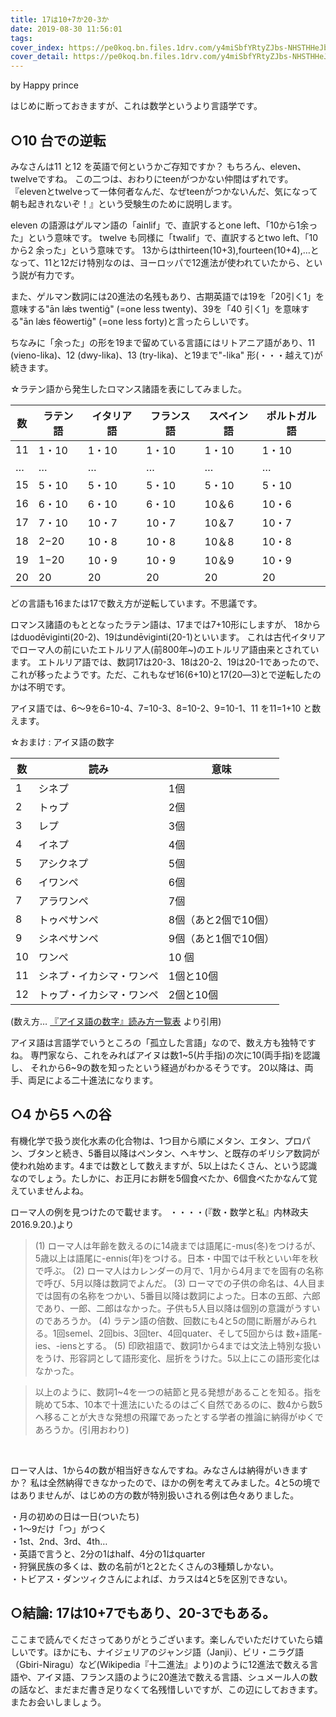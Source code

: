 ```yaml
---
title: 17は10+7か20-3か
date: 2019-08-30 11:56:01
tags:
cover_index: https://pe0koq.bn.files.1drv.com/y4miSbfYRtyZJbs-NHSTHHeJb_Ur8nA_oEPj3tkRTskv1DdRNC9Gn8wLSGCfoPGv0NuE3X_gP2ieaKoU54epOrlCRDOU_kocAfiPJJj9QKOwf4TS4VoGLGpZLI0g2OoQxlRVH4dMZfhhhrAHAKNgVBjDhNPs0tkqv08gwr-Pz8wH9zBMxkPD2Ar4pB9prh1Wnz7xO--FHpeN3HvPw0iO93tbg?width=1024&height=394&cropmode=none
cover_detail: https://pe0koq.bn.files.1drv.com/y4miSbfYRtyZJbs-NHSTHHeJb_Ur8nA_oEPj3tkRTskv1DdRNC9Gn8wLSGCfoPGv0NuE3X_gP2ieaKoU54epOrlCRDOU_kocAfiPJJj9QKOwf4TS4VoGLGpZLI0g2OoQxlRVH4dMZfhhhrAHAKNgVBjDhNPs0tkqv08gwr-Pz8wH9zBMxkPD2Ar4pB9prh1Wnz7xO--FHpeN3HvPw0iO93tbg?width=1300&height=500&cropmode=none
---
```


by Happy prince

はじめに断っておきますが、これは数学というより⾔語学です。

## ○10 台での逆転

みなさんは11 と12 を英語で何というかご存知ですか？
もちろん、eleven、twelveですね。
この⼆つは、おわりにteenがつかない仲間はずれです。
『elevenとtwelveって⼀体何者なんだ、なぜteenがつかないんだ、気になって朝も起きれないぞ！』という受験⽣のために説明します。

eleven の語源はゲルマン語の「ainlif」で、直訳するとone left、「10から1余った」という意味です。
twelve も同様に「twalif」で、直訳するとtwo left、「10 から2 余った」という意味です。
13からはthirteen(10+3),fourteen(10+4),…となって、11と12だけ特別なのは、ヨーロッパで12進法が使われていたから、という説が有⼒です。

また、ゲルマン数詞には20進法の名残もあり、古期英語では19を「20引く1」を意味する"ān lǽs twentiġ" (=one less twenty)、39を「40 引く1」を意味する"ān lǽs fĕowertiġ" (=one less forty)と言ったらしいです。

ちなみに「余った」の形を19まで留めている⾔語にはリトアニア語があり、11 (vieno-lika)、12 (dwy-lika)、13 (try-lika)、と19まで"-lika" 形(・・・越えて)が続きます。

☆ラテン語から発⽣したロマンス諸語を表にしてみました。

|数|ラテン語|イタリア語|フランス語|スペイン語|ポルトガル語|
|--|-------|---------|---------|---------|-----------|
|11|1・10|1・10|1・10|1・10|1・10|
|…|…|…|…|…|…|
|15|5・10|5・10|5・10|5・10|5・10|
|16|6・10|6・10|6・10|10＆6|10・6|
|17|7・10|10・7|10・7|10＆7|10・7|
|18|2−20|10・8|10・8|10＆8|10・8|
|19|1−20|10・9|10・9|10＆9|10・9|
|20|20|20|20|20|20|

どの⾔語も16または17で数え⽅が逆転しています。不思議です。

ロマンス諸語のもととなったラテン語は、17までは7+10形にしますが、
18からはduodēviginti(20-2)、19はundēviginti(20-1)といいます。
これは古代イタリアでローマ⼈の前にいたエトルリア⼈(前800年~)のエトルリア語由来とされています。
エトルリア語では、数詞17は20-3、18は20-2、19は20-1であったので、
これが移ったようです。ただ、これもなぜ16(6+10)と17(20―3)とで逆転したのかは不明です。

アイヌ語では、6〜9を6=10-4、7=10-3、8=10-2、9=10-1、11 を11=1+10
と数えます。

☆おまけ : アイヌ語の数字

|数|読み|意味|
|--|---|----|
|1|シネプ|1個|
|2|トゥプ|2個|
|3|レプ|3個|
|4|イネプ|4個|
|5|アシクネプ|5個|
|6|イワンペ|6個|
|7|アラワンペ|7個|
|8|トゥペサンペ|8個（あと2個で10個）|
|9|シネペサンペ|9個（あと1個で10個）|
|10|ワンペ|10 個|
|11|シネプ・イカシマ・ワンペ|1個と10個|
|12|トゥプ・イカシマ・ワンペ|2個と10個|

(数え⽅… [『アイヌ語の数字』読み⽅⼀覧表](https://origamijapan.net/origami/2019/06/03/number-ainu/) より引⽤)

アイヌ語は⾔語学でいうところの「孤⽴した⾔語」なので、数え⽅も独特ですね。
専⾨家なら、これをみればアイヌは数1~5(⽚⼿指)の次に10(両⼿指)を認識し、
それから6~9の数を知ったという経過がわかるそうです。
20以降は、両⼿、両⾜による⼆⼗進法になります。

## ○4 から5 への⾕
有機化学で扱う炭化⽔素の化合物は、1つ⽬から順にメタン、エタン、プロパン、ブタンと続き、5番⽬以降はペンタン、ヘキサン、と既存のギリシア数詞が使われ始めます。4までは数として数えますが、5以上はたくさん、という認識なのでしょう。たしかに、お正⽉にお餅を5個⾷べたか、6個⾷べたかなんて覚えていませんよね。

ローマ⼈の例を⾒つけたので載せます。
・・・・(『数・数学と私』内林政夫 2016.9.20.)より

> (1) ローマ⼈は年齢を数えるのに14歳までは語尾に-mus(冬)をつけるが、5歳以上は語尾に-ennis(年)をつける。⽇本・中国では千秋といい年を秋で呼ぶ。
> (2) ローマ⼈はカレンダーの⽉で、1⽉から4⽉までを固有の名称で呼び、5⽉以降は数詞でよんだ。
> (3) ローマでの⼦供の命名は、4⼈⽬までは固有の名称をつかい、5番⽬以降は数詞によった。⽇本の五郎、六郎であり、⼀郎、⼆郎はなかった。⼦供も5⼈⽬以降は個別の意識がうすいのであろうか。
> (4) ラテン語の倍数、回数にも4と5の間に断層がみられる。1回semel、2回bis、3回ter、4回quater、そして5回からは 数+語尾-ies、-iensとする。
> (5) 印欧祖語で、数詞1から4までは⽂法上特別な扱いをうけ、形容詞として語形変化、屈折をうけた。5以上にこの語形変化はなかった。

> 以上のように、数詞1~4を⼀つの結節と⾒る発想があることを知る。指を眺めて5本、10本で⼗進法にいたるのはごく⾃然であるのに、数4から数5へ移ることが⼤きな発想の⾶躍であったとする学者の推論に納得がゆくであろうか。(引⽤おわり)

<br />

ローマ⼈は、1から4の数が相当好きなんですね。みなさんは納得がいきますか？ 私は全然納得できなかったので、ほかの例を考えてみました。4と5の境ではありませんが、はじめの⽅の数が特別扱いされる例は⾊々ありました。

<p class="ovalbox">
  ・⽉の初めの⽇は⼀⽇(ついたち)<br />
  ・1〜9だけ「つ」がつく<br />
  ・1st、2nd、3rd、4th…<br />
  ・英語で⾔うと、2分の1はhalf、4分の1はquarter<br />
  ・狩猟⺠族の多くは、数の名前が1と2とたくさんの3種類しかない。<br />
  ・トビアス・ダンツィクさんによれば、カラスは4と5を区別できない。<br />
</p>

## ○結論: 17は10+7でもあり、20-3でもある。

ここまで読んでくださってありがとうございます。楽しんでいただけていたら嬉しいです。ほかにも、ナイジェリアのジャンジ語（Janji）、ビリ・ニラグ語（Gbiri-Niragu）など(Wikipedia『⼗⼆進法』より)のように12進法で数える⾔語や、アイヌ語、フランス語のように20進法で数える⾔語、シュメール⼈の数の話など、まだまだ書き⾜りなくて名残惜しいですが、この辺にしておきます。またお会いしましょう。

